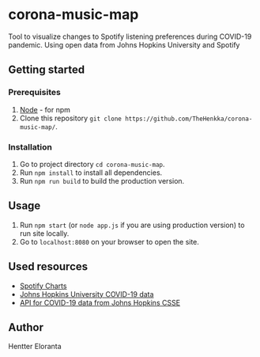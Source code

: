 # corona-music-map

Tool to visualize changes to Spotify listening preferences during COVID-19 pandemic. Using open data from Johns Hopkins University and Spotify

## Getting started

### Prerequisites
  
  1. [Node](https://nodejs.org/) - for npm
  2. Clone this repository `git clone https://github.com/TheHenkka/corona-music-map/`.

  ### Installation

  1. Go to project directory `cd corona-music-map`.
  2. Run `npm install` to install all dependencies.
  3. Run `npm run build` to build the production version.

  ## Usage

  1. Run `npm start` (or `node app.js` if you are using production version) to run site locally.
  2. Go to `localhost:8080` on your browser to open the site.
  

  ## Used resources

- [Spotify Charts](https://spotifycharts.com/regional)
- [Johns Hopkins University COVID-19 data](https://github.com/CSSEGISandData/COVID-19)
- [API for COVID-19 data from Johns Hopkins CSSE](https://covid19api.com/)

## Author
Hentter Eloranta